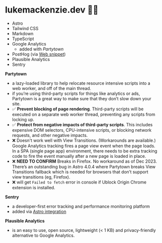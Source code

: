 # lukemackenzie.dev 🕺🏻

- Astro
- Tailwind CSS
- Markdown
- TypeScript
- Google Analytics
  - added with _Partytown_
- PostHog (via [Web snippet](https://us.posthog.com/project/70017/settings/project#snippet))
- Plausible Analytics
- Sentry

**Partytown**

- a lazy-loaded library to help relocate resource intensive scripts into a web worker, and off of the main thread.
- if you’re using third-party scripts for things like analytics or ads, Partytown is a great way to make sure that they don’t slow down your site.
- ✅ **Prevent blocking of page rendering**. Third-party scripts will be executed on a separate web worker thread, preventing any scripts from locking up.
- ✅ **Protect from negative impacts of third-party scripts**. This includes expensive DOM selectors, CPU-intensive scripts, or blocking network requests, and other negative impacts.
- ❌ Doesn't work well with View Transitions. (Workarounds are available.) Google Analytics tracking fires a page view event when the page loads. In a SPA (single page app) environment, there needs to be extra tracking code to fire the event manually after a new page is loaded in place.
- ❌ **NEED TO CONFIRM** Breaks in Firefox. No workaround as of Dec 2023. There’s an outstanding bug in Astro 4.0.4 where Partytown breaks View Transitions fallback which is needed for browsers that don’t support view transitions (eg, Firefox).
- ❌ will get `Failed to fetch` error in console if Ublock Origin Chrome extension is installed.

**Sentry**

- a developer-first error tracking and performance monitoring platform
- added via [Astro integration](https://docs.sentry.io/platforms/javascript/guides/astro/)

**Plausible Analytics**

- is an easy to use, open source, lightweight (< 1 KB) and privacy-friendly alternative to Google Analytics.
